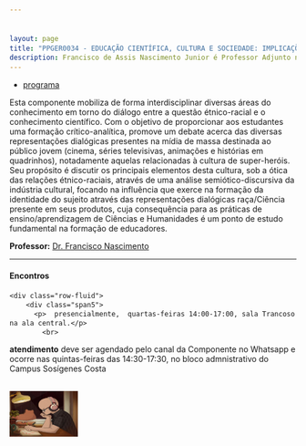 ```yaml
---


layout: page
title: "PPGER0034 - EDUCAÇÃO CIENTÍFICA, CULTURA E SOCIEDADE: IMPLICAÇÕES PARA O ENSINO DE CIÊNCIAS E HUMANIDADES"
description: Francisco de Assis Nascimento Junior é Professor Adjunto no Campus Sosígenes Costa da Universidade Federal do Sul da Bahia, em Porto Seguro (BA); onde atua na formação de professores e pesquisa as relações entre identidade de gênero/relações étnico-raciais no Ensino de Ciências através das Histórias em Quadrinhos de Super-Heróis
---
```

- [programa](https://itxesco.github.io/aulas/ppger0034_cronograma.html)


Esta componente mobiliza de forma interdisciplinar diversas áreas do conhecimento em torno do diálogo entre a questão étnico-racial e o conhecimento científico. Com o objetivo de proporcionar aos estudantes uma formação crítico-analítica, promove um debate acerca das diversas representações dialógicas presentes na mídia de massa destinada ao público jovem (cinema, séries televisivas, animações e histórias em quadrinhos), notadamente aquelas relacionadas à cultura de super-heróis. Seu propósito é discutir os principais elementos desta cultura, sob a ótica das relações étnico-raciais, através de uma análise semiótico-discursiva da indústria cultural, focando na  influência que exerce na formação da identidade do sujeito através das representações dialógicas raça/Ciência presente em seus produtos, cuja consequência para as práticas de ensino/aprendizagem de Ciências e Humanidades é  um ponto de estudo fundamental na formação de educadores.


**Professor:** [Dr. Francisco Nascimento](https://itxesco.github.io/pages/about.html)

---

<div class="container">
<h4><a name="contact"></a>Encontros</h4>

    <div class="row-fluid">
        <div class="span5">
          <p>  presencialmente,  quartas-feiras 14:00-17:00, sala Trancoso na ala central.</p>
            <br>
<p> <b>atendimento</b>
deve ser agendado pelo canal da Componente no Whatsapp e ocorre nas quintas-feiras das 14:30-17:30, no bloco admnistrativo do Campus Sosígenes Costa </p>
<br/>


</div>
            <div class="span2">
                     <a href="https://youtu.be/5qap5aO4i9A" target="_blank">
                       <img src="/assets/figuras/perfil_lo_fi.jpeg" alt="estudar ouvindo lofi hip hop é relaxante e auxilia sua concentração." width=120 height=80 title="Prof. Dr. Francisco Nascimento" alt="Francisco de Assis Nascimento Junior">
                     </a>
                   </div>
          </div>
</div>
